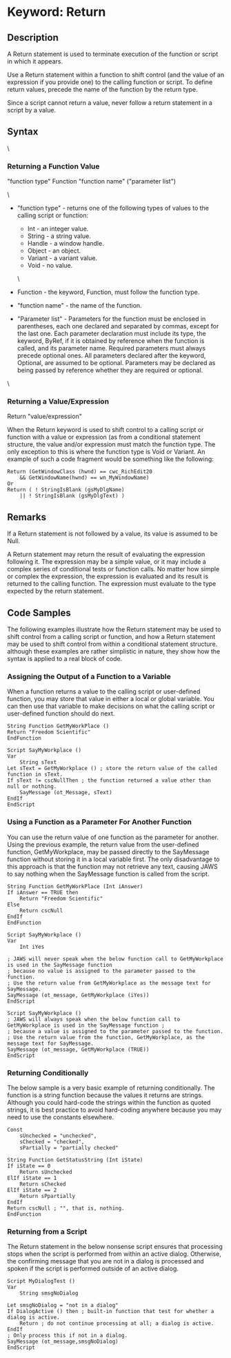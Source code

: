 # Keyword: Return

## Description

A Return statement is used to terminate execution of the function or
script in which it appears.

Use a Return statement within a function to shift control (and the value
of an expression if you provide one) to the calling function or script.
To define return values, precede the name of the function by the return
type.

Since a script cannot return a value, never follow a return statement in
a script by a value.

## Syntax

\

### Returning a Function Value

\"function type\" Function \"function name\" (\"parameter list\")

\

- \"function type\" - returns one of the following types of values to
  the calling script or function:
  - Int - an integer value.
  - String - a string value.
  - Handle - a window handle.
  - Object - an object.
  - Variant - a variant value.
  - Void - no value.

  \
- Function - the keyword, Function, must follow the function type.
- \"function name\" - the name of the function.
- \"Parameter list\" - Parameters for the function must be enclosed in
  parentheses, each one declared and separated by commas, except for the
  last one. Each parameter declaration must include its type, the
  keyword, ByRef, if it is obtained by reference when the function is
  called, and its parameter name. Required parameters must always
  precede optional ones. All parameters declared after the keyword,
  Optional, are assumed to be optional. Parameters may be declared as
  being passed by reference whether they are required or optional.

\

### Returning a Value/Expression

Return \"value/expression\"

When the Return keyword is used to shift control to a calling script or
function with a value or expression (as from a conditional statement
structure, the value and/or expression must match the function type. The
only exception to this is where the function type is Void or Variant. An
example of such a code fragment would be something like the following:

    Return (GetWindowClass (hwnd) == cwc_RichEdit20
        && GetWindowName(hwnd) == wn_MyWindowName)
    Or
    Return ( ! StringIsBlank (gsMyDlgName)
        || ! StringIsBlank (gsMyDlgText) )

## Remarks

If a Return statement is not followed by a value, its value is assumed
to be Null.

A Return statement may return the result of evaluating the expression
following it. The expression may be a simple value, or it may include a
complex series of conditional tests or function calls. No matter how
simple or complex the expression, the expression is evaluated and its
result is returned to the calling function. The expression must evaluate
to the type expected by the return statement.

## Code Samples

The following examples illustrate how the Return statement may be used
to shift control from a calling script or function, and how a Return
statement may be used to shift control from within a conditional
statement structure. although these examples are rather simplistic in
nature, they show how the syntax is applied to a real block of code.

### Assigning the Output of a Function to a Variable

When a function returns a value to the calling script or user-defined
function, you may store that value in either a local or global variable.
You can then use that variable to make decisions on what the calling
script or user-defined function should do next.

    String Function GetMyWorkPlace ()
    Return "Freedom Scientific"
    EndFunction

    Script SayMyWorkplace ()
    Var
        String sText
    Let sText = GetMyWorkplace () ; store the return value of the called function in sText.
    If sText != cscNullThen ; the function returned a value other than null or nothing.
        SayMessage (ot_Message, sText)
    EndIf
    EndScript

### Using a Function as a Parameter For Another Function

You can use the return value of one function as the parameter for
another. Using the previous example, the return value from the
user-defined function, GetMyWorkplace, may be passed directly to the
SayMessage function without storing it in a local variable first. The
only disadvantage to this approach is that the function may not retrieve
any text, causing JAWS to say nothing when the SayMessage function is
called from the script.

    String Function GetMyWorkPlace (Int iAnswer)
    If iAnswer == TRUE then
        Return "Freedom Scientific"
    Else
        Return cscNull
    EndIf
    EndFunction

    Script SayMyWorkplace ()
    Var
        Int iYes

    ; JAWS will never speak when the below function call to GetMyWorkplace is used in the SayMessage function
    ; because no value is assigned to the parameter passed to the function.
    ; Use the return value from GetMyWorkplace as the message text for SayMessage.
    SayMessage (ot_message, GetMyWorkplace (iYes))
    EndScript

    Script SayMyWorkplace ()
    ; JAWS will always speak when the below function call to GetMyWorkplace is used in the SayMessage function ;
    ; because a value is assigned to the parameter passed to the function.
    ; Use the return value from the function, GetMyWorkplace, as the message text for SayMessage.
    SayMessage (ot_message, GetMyWorkplace (TRUE))
    EndScript

### Returning Conditionally

The below sample is a very basic example of returning conditionally. The
function is a string function because the values it returns are strings.
Although you could hard-code the strings within the function as quoted
strings, it is best practice to avoid hard-coding anywhere because you
may need to use the constants elsewhere.

    Const
        sUnchecked = "unchecked",
        sChecked = "checked",
        sPartially = "partially checked"

    String Function GetStatusString (Int iState)
    If iState == 0
        Return sUnchecked
    ElIf iState == 1
        Return sChecked
    ElIf iState == 2
        Return sPpartially
    EndIf
    Return cscNull ; "", that is, nothing.
    EndFunction

### Returning from a Script

The Return statement in the below nonsense script ensures that
processing stops when the script is performed from within an active
dialog. Otherwise, the confirming message that you are not in a dialog
is processed and spoken if the script is performed outside of an active
dialog.

    Script MyDialogTest ()
    Var
        String smsgNoDialog

    Let smsgNoDialog = "not in a dialog"
    If DialogActive () then ; built-in function that test for whether a dialog is active.
        Return ; do not continue processing at all; a dialog is active.
    EndIf
    ; Only process this if not in a dialog.
    SayMessage (ot_message,smsgNoDialog)
    EndScript
